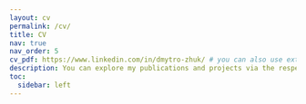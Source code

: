 ```yaml
---
layout: cv
permalink: /cv/
title: CV
nav: true
nav_order: 5
cv_pdf: https://www.linkedin.com/in/dmytro-zhuk/ # you can also use external links here
description: You can explore my publications and projects via the respective pages, and download my CV by clicking the PDF button.
toc:
  sidebar: left
---
```

